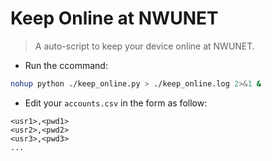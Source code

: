 # Keep Online at NWUNET
> A auto-script to keep your device online at NWUNET.

- Run the ccommand:
```bash
nohup python ./keep_online.py > ./keep_online.log 2>&1 &
```

- Edit your `accounts.csv` in the form as follow:
```csv
<usr1>,<pwd1>
<usr2>,<pwd2>
<usr3>,<pwd3>
...
```